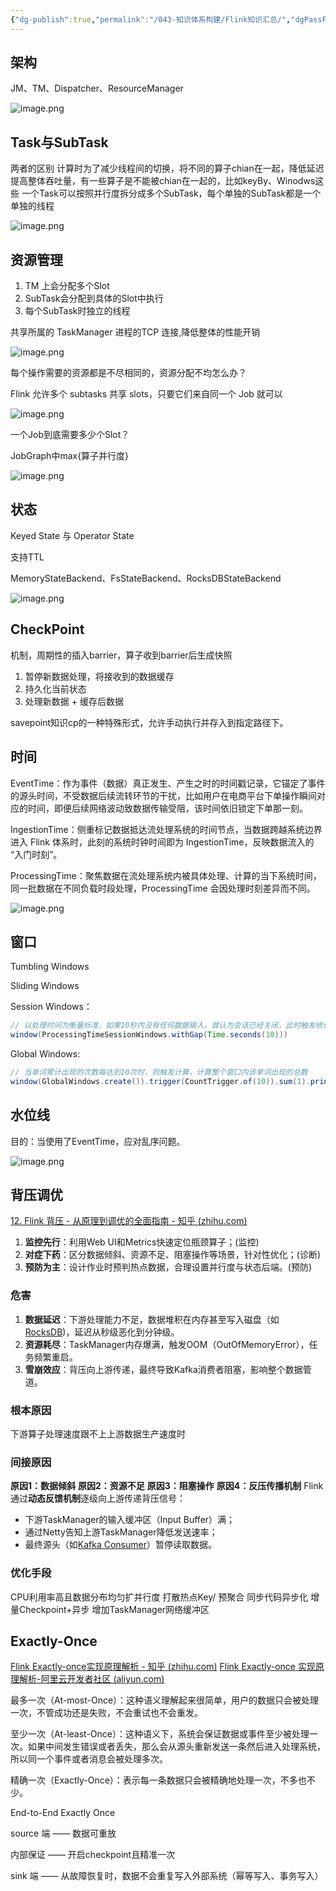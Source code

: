 ```yaml
---
{"dg-publish":true,"permalink":"/043-知识体系构建/Flink知识汇总/","dgPassFrontmatter":true}
---
```



## 架构

JM、TM、Dispatcher、ResourceManager

![image.png](https://pic.yihao.de/pic/2025/06/04/683fbd2a07492.png)


## Task与SubTask

两者的区别
计算时为了减少线程间的切换，将不同的算子chian在一起，降低延迟提高整体吞吐量，有一些算子是不能被chian在一起的，比如keyBy、Winodws这些
一个Task可以按照并行度拆分成多个SubTask，每个单独的SubTask都是一个单独的线程


![image.png](https://pic.yihao.de/pic/2025/06/04/683fbe442e119.png)


## 资源管理

1. TM 上会分配多个Slot
2. SubTask会分配到具体的Slot中执行
3. 每个SubTask时独立的线程

共享所属的 TaskManager 进程的TCP 连接,降低整体的性能开销

![image.png](https://pic.yihao.de/pic/2025/06/04/683fbfeb3b5a7.png)


每个操作需要的资源都是不尽相同的，资源分配不均怎么办？

Flink 允许多个 subtasks 共享 slots，只要它们来自同一个 Job 就可以

![image.png](https://pic.yihao.de/pic/2025/06/04/683fc01da6410.png)

一个Job到底需要多少个Slot？

JobGraph中max{算子并行度}

![image.png](https://pic.yihao.de/pic/2025/06/04/683fc02acbc5a.png)


## 状态

Keyed State 与 Operator State

支持TTL

MemoryStateBackend、FsStateBackend、RocksDBStateBackend

![image.png](https://pic.yihao.de/pic/2025/06/04/683fc16851bab.png)

## CheckPoint

机制，周期性的插入barrier，算子收到barrier后生成快照
1. 暂停新数据处理，将接收到的数据缓存
2. 持久化当前状态
3. 处理新数据 + 缓存后数据

savepoint知识cp的一种特殊形式，允许手动执行并存入到指定路径下。

## 时间
EventTime：作为事件（数据）真正发生、产生之时的时间戳记录，它锚定了事件的源头时间，不受数据后续流转环节的干扰，比如用户在电商平台下单操作瞬间对应的时间，即便后续网络波动致数据传输受阻，该时间依旧锁定下单那一刻。

IngestionTime：侧重标记数据抵达流处理系统的时间节点，当数据跨越系统边界进入 Flink 体系时，此刻的系统时钟时间即为 IngestionTime，反映数据流入的 “入门时刻”。

ProcessingTime：聚焦数据在流处理系统内被具体处理、计算的当下系统时间，同一批数据在不同负载时段处理，ProcessingTime 会因处理时刻差异而不同。

![image.png](https://pic.yihao.de/pic/2025/06/04/683fc273d2ac3.png)


## 窗口

Tumbling Windows

Sliding Windows

Session Windows：
```java
// 以处理时间为衡量标准，如果10秒内没有任何数据输入，就认为会话已经关闭，此时触发统计
window(ProcessingTimeSessionWindows.withGap(Time.seconds(10)))
```

Global Windows:
```java
// 当单词累计出现的次数每达到10次时，则触发计算，计算整个窗口内该单词出现的总数
window(GlobalWindows.create()).trigger(CountTrigger.of(10)).sum(1).print();
```


## 水位线

目的：当使用了EventTime，应对乱序问题。

![image.png](https://pic.yihao.de/pic/2025/06/04/683fc2d9bf1bc.png)


## 背压调优

 [12. Flink 背压 - 从原理到调优的全面指南 - 知乎 (zhihu.com)](https://zhuanlan.zhihu.com/p/25333750166)

1. **监控先行**：利用Web UI和Metrics快速定位瓶颈算子；(监控)
2. **对症下药**：区分数据倾斜、资源不足、阻塞操作等场景，针对性优化；(诊断) 
3. **预防为主**：设计作业时预判热点数据，合理设置并行度与状态后端。(预防)

### 危害
1. **数据延迟**：下游处理能力不足，数据堆积在内存甚至写入磁盘（如[RocksDB](https://zhida.zhihu.com/search?content_id=254088954&content_type=Article&match_order=1&q=RocksDB&zhida_source=entity))，延迟从秒级恶化到分钟级。
2. **资源耗尽**：TaskManager内存爆满，触发OOM（OutOfMemoryError），任务频繁重启。
3. **雪崩效应**：背压向上游传递，最终导致Kafka消费者阻塞，影响整个数据管道。

### 根本原因
下游算子处理速度跟不上上游数据生产速度时

### 间接原因
**原因1：数据倾斜**
**原因2：资源不足**
**原因3：阻塞操作**
**原因4：反压传播机制**
Flink通过**动态反馈机制**逐级向上游传递背压信号：

- 下游TaskManager的输入缓冲区（Input Buffer）满；
- 通过Netty告知上游TaskManager降低发送速率；
- 最终源头（如[Kafka Consumer](https://zhida.zhihu.com/search?content_id=254088954&content_type=Article&match_order=1&q=Kafka+Consumer&zhida_source=entity)）暂停读取数据。

### 优化手段
CPU利用率高且数据分布均匀扩并行度
打散热点Key/ 预聚合
同步代码异步化
增量Checkpoint+异步
增加TaskManager网络缓冲区

## Exactly-Once

[Flink Exactly-once实现原理解析 - 知乎 (zhihu.com)](https://zhuanlan.zhihu.com/p/266620519)
[Flink Exactly-once 实现原理解析-阿里云开发者社区 (aliyun.com)](https://developer.aliyun.com/article/898762)

最多一次（At-most-Once）：这种语义理解起来很简单，用户的数据只会被处理一次，不管成功还是失败，不会重试也不会重发。

至少一次（At-least-Once）：这种语义下，系统会保证数据或事件至少被处理一次。如果中间发生错误或者丢失，那么会从源头重新发送一条然后进入处理系统，所以同一个事件或者消息会被处理多次。

精确一次（Exactly-Once）：表示每一条数据只会被精确地处理一次，不多也不少。


End-to-End Exactly Once

source 端 —— 数据可重放

内部保证 —— 开启checkpoint且精准一次

sink 端 —— 从故障恢复时，数据不会重复写入外部系统（幂等写入、事务写入）